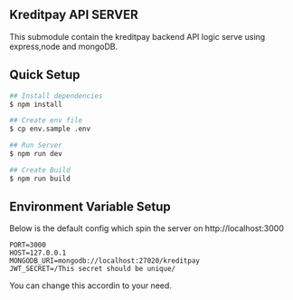 ## Kreditpay API SERVER

This submodule contain the kreditpay backend API logic serve using express,node and mongoDB.

## Quick Setup

```bash
## Install dependencies
$ npm install 

## Create env file
$ cp env.sample .env

## Run Server
$ npm run dev

## Create Build 
$ npm run build
```

## Environment Variable Setup

Below is the default config which spin the server on http://localhost:3000

```
PORT=3000
HOST=127.0.0.1
MONGODB_URI=mongodb://localhost:27020/kreditpay
JWT_SECRET=/This secret should be unique/
```

You can change this accordin to your need.
